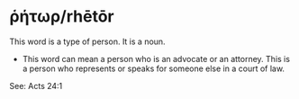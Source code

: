 # ῥήτωρ/rhētōr
This word is a type of person. It is a noun.

* This word can mean a person who is an advocate or an attorney. This is a person who represents or speaks for someone else in a court of law.

See: Acts 24:1
